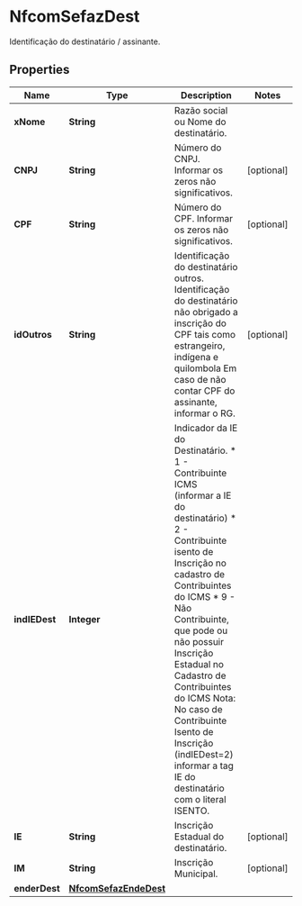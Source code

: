 

# NfcomSefazDest

Identificação do destinatário / assinante.

## Properties

| Name | Type | Description | Notes |
|------------ | ------------- | ------------- | -------------|
|**xNome** | **String** | Razão social ou Nome do destinatário. |  |
|**CNPJ** | **String** | Número do CNPJ.  Informar os zeros não significativos. |  [optional] |
|**CPF** | **String** | Número do CPF.  Informar os zeros não significativos. |  [optional] |
|**idOutros** | **String** | Identificação do destinatário outros.  Identificação do destinatário não obrigado a inscrição do CPF tais como estrangeiro, indígena e quilombola  Em caso de não contar CPF do assinante, informar o RG. |  [optional] |
|**indIEDest** | **Integer** | Indicador da IE do Destinatário.  * 1 - Contribuinte ICMS (informar a IE do destinatário)  * 2 - Contribuinte isento de Inscrição no cadastro de Contribuintes do ICMS  * 9 - Não Contribuinte, que pode ou não possuir Inscrição Estadual no Cadastro de Contribuintes do ICMS  Nota: No caso de Contribuinte Isento de Inscrição (indIEDest&#x3D;2) informar a tag IE do destinatário com o literal ISENTO. |  |
|**IE** | **String** | Inscrição Estadual do destinatário. |  [optional] |
|**IM** | **String** | Inscrição Municipal. |  [optional] |
|**enderDest** | [**NfcomSefazEndeDest**](NfcomSefazEndeDest.md) |  |  |



